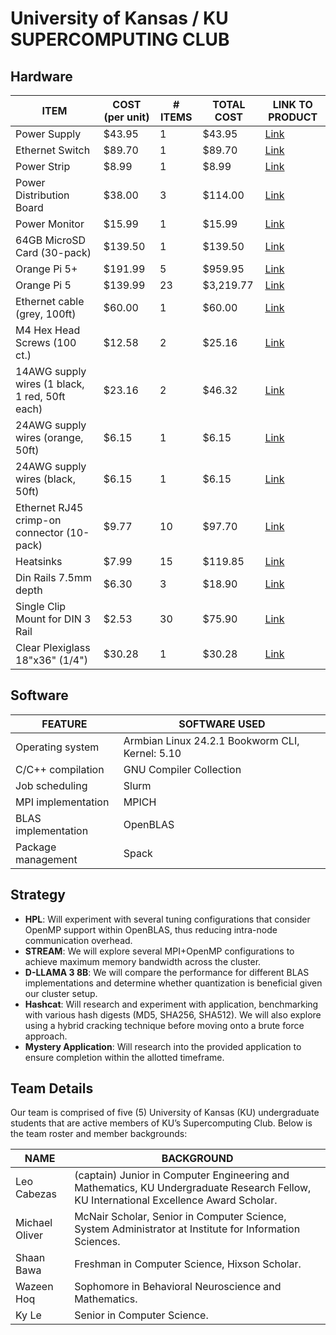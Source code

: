 # University of Kansas / KU SUPERCOMPUTING CLUB
 
## Hardware
| ITEM                          | COST (per unit) | # ITEMS | TOTAL COST | LINK TO PRODUCT                                                                 |
|-------------------------------|-----------------|---------|------------|--------------------------------------------------------------------------------|
| Power Supply                  | $43.95          | 1       | $43.95     | [Link](https://a.co/d/aef7134)                                                  |
| Ethernet Switch               | $89.70          | 1       | $89.70     | [Link](https://a.co/d/80uFMTU)                                                  |
| Power Strip                   | $8.99           | 1       | $8.99      | [Link](https://a.co/d/9DdrLzO)                                                  |
| Power Distribution Board      | $38.00          | 3       | $114.00    | [Link](https://a.co/d/7JitnBU)                                                  |
| Power Monitor                 | $15.99          | 1       | $15.99     | [Link](https://a.co/d/8LErGh1)                                                  |
| 64GB MicroSD Card (30-pack)   | $139.50         | 1       | $139.50    | [Link](https://www.aliexpress.us/item/2251832790078323.html)                    |
| Orange Pi 5+                  | $191.99         | 5       | $959.95    | [Link](https://a.co/d/9byszpf)                                                  |
| Orange Pi 5                   | $139.99         | 23      | $3,219.77  | [Link](https://a.co/d/hcaDbo4)                                                  |
| Ethernet cable (grey, 100ft)  | $60.00          | 1       | $60.00     | [Link](https://www.mcmaster.com/8245K31-8245K14/)                               |
| M4 Hex Head Screws (100 ct.)  | $12.58          | 2       | $25.16     | [Link](https://www.mcmaster.com/91239A148/)                                     |
| 14AWG supply wires (1 black, 1 red, 50ft each) | $23.16 | 2 | $46.32 | [Link](https://www.mcmaster.com/8054T17-8054T378/)                              |
| 24AWG supply wires (orange, 50ft) | $6.15      | 1       | $6.15      | [Link](https://www.mcmaster.com/8054T12/)                                       |
| 24AWG supply wires (black, 50ft)  | $6.15      | 1       | $6.15      | [Link](https://www.mcmaster.com/8054T12/)                                       |
| Ethernet RJ45 crimp-on connector (10-pack) | $9.77 | 10 | $97.70 | [Link](https://www.mcmaster.com/68995K67/)                                      |
| Heatsinks                     | $7.99           | 15      | $119.85    | [Link](https://a.co/d/imQvaOH)                                                  |
| Din Rails 7.5mm depth         | $6.30           | 3       | $18.90     | [Link](https://www.mcmaster.com/8961K45/)                                       |
| Single Clip Mount for DIN 3 Rail | $2.53       | 30      | $75.90     | [Link](https://www.mcmaster.com/8961K28/)                                       |
| Clear Plexiglass 18"x36" (1/4") | $30.28       | 1       | $30.28     | [Link](https://a.co/d/chkxqMH)                                                  |

## Software

| FEATURE              | SOFTWARE USED                          |
|----------------------|----------------------------------------|
| Operating system     | Armbian Linux 24.2.1 Bookworm CLI, Kernel: 5.10 |
| C/C++ compilation    | GNU Compiler Collection                |
| Job scheduling       | Slurm                                  |
| MPI implementation   | MPICH                                  |
| BLAS implementation  | OpenBLAS                               |
| Package management   | Spack                                  |

## Strategy

- **HPL**: Will experiment with several tuning configurations that consider OpenMP support within OpenBLAS, thus reducing intra-node communication overhead.
- **STREAM**: We will explore several MPI+OpenMP configurations to achieve maximum memory bandwidth across the cluster.
- **D-LLAMA 3 8B**: We will compare the performance for different BLAS implementations and determine whether quantization is beneficial given our cluster setup.
- **Hashcat**: Will research and experiment with application, benchmarking with various hash digests (MD5, SHA256, SHA512). We will also explore using a hybrid cracking technique before moving onto a brute force approach.
- **Mystery Application**: Will research into the provided application to ensure completion within the allotted timeframe.

## Team Details
Our team is comprised of five (5) University of Kansas (KU) undergraduate students that are active members of KU’s Supercomputing Club. Below is the team roster and member backgrounds:

| NAME            | BACKGROUND                                                                 |
|-----------------|---------------------------------------------------------------------------|
| Leo Cabezas     | (captain) Junior in Computer Engineering and Mathematics, KU Undergraduate Research Fellow, KU International Excellence Award Scholar. |
| Michael Oliver  | McNair Scholar, Senior in Computer Science, System Administrator at Institute for Information Sciences. |
| Shaan Bawa      | Freshman in Computer Science, Hixson Scholar.                             |
| Wazeen Hoq      | Sophomore in Behavioral Neuroscience and Mathematics.                     |
| Ky Le           | Senior in Computer Science.                                               |
